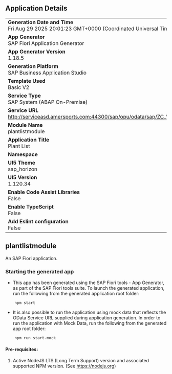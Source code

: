 ## Application Details
|               |
| ------------- |
|**Generation Date and Time**<br>Fri Aug 29 2025 20:01:23 GMT+0000 (Coordinated Universal Time)|
|**App Generator**<br>SAP Fiori Application Generator|
|**App Generator Version**<br>1.18.5|
|**Generation Platform**<br>SAP Business Application Studio|
|**Template Used**<br>Basic V2|
|**Service Type**<br>SAP System (ABAP On-Premise)|
|**Service URL**<br>http://serviceasd.amersports.com:44300/sap/opu/odata/sap/ZC_WERKS_LIST_CDS|
|**Module Name**<br>plantlistmodule|
|**Application Title**<br>Plant List|
|**Namespace**<br>|
|**UI5 Theme**<br>sap_horizon|
|**UI5 Version**<br>1.120.34|
|**Enable Code Assist Libraries**<br>False|
|**Enable TypeScript**<br>False|
|**Add Eslint configuration**<br>False|

## plantlistmodule

An SAP Fiori application.

### Starting the generated app

-   This app has been generated using the SAP Fiori tools - App Generator, as part of the SAP Fiori tools suite.  To launch the generated application, run the following from the generated application root folder:

```
    npm start
```

- It is also possible to run the application using mock data that reflects the OData Service URL supplied during application generation.  In order to run the application with Mock Data, run the following from the generated app root folder:

```
    npm run start-mock
```

#### Pre-requisites:

1. Active NodeJS LTS (Long Term Support) version and associated supported NPM version.  (See https://nodejs.org)


